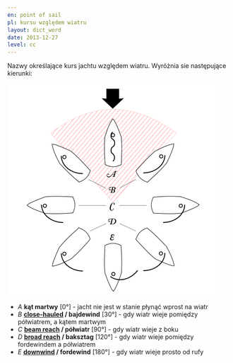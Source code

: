 ```yaml
---
en: point of sail
pl: kursu względem wiatru
layout: dict_word
date: 2013-12-27
level: cc
---
```


Nazwy określające kurs jachtu względem wiatru. Wyróżnia sie następujące kierunki:

![point of sail](/img/dict/points_of_sail.png)

* *A*  **kąt martwy** [0°] - jacht nie jest w stanie płynąć wprost na wiatr
* *B*  **[close-hauled](/dict/sailing/close-hauled.html) / bajdewind** [30°] - gdy wiatr wieje pomiędzy półwiatrem, a kątem martwym 
* *C*  **[beam reach](/dict/sailing/beam-reach.html) / półwiatr**  [90°] - gdy wiatr wieje z boku
* *D*  **[broad reach](/dict/sailing/broad-reach.html) / baksztag** [120°] - gdy wiatr wieje pomiędzy fordewindem a półwiatrem
* *E*  **[downwind](/dict/sailing/downwind.html) / fordewind** [180°] - gdy wiatr wieje prosto od rufy
